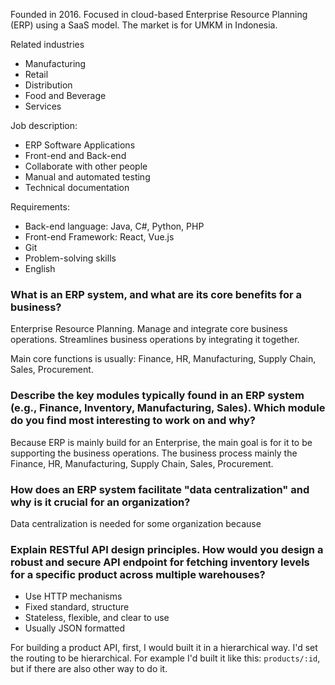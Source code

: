 Founded in 2016. Focused in cloud-based Enterprise Resource Planning (ERP) using a SaaS model. The market is for UMKM in Indonesia.

Related industries
- Manufacturing
- Retail
- Distribution
- Food and Beverage
- Services

Job description:
- ERP Software Applications
- Front-end and Back-end
- Collaborate with other people
- Manual and automated testing
- Technical documentation

Requirements:
- Back-end language: Java, C#, Python, PHP
- Front-end Framework: React, Vue.js
- Git
- Problem-solving skills
- English

### What is an ERP system, and what are its core benefits for a business?
Enterprise Resource Planning. Manage and integrate core business operations. Streamlines business operations by integrating it together.

Main core functions is usually: Finance, HR, Manufacturing, Supply Chain, Sales, Procurement.

### Describe the key modules typically found in an ERP system (e.g., Finance, Inventory, Manufacturing, Sales). Which module do you find most interesting to work on and why?
Because ERP is mainly build for an Enterprise, the main goal is for it to be supporting the business operations. The business process mainly the Finance, HR, Manufacturing, Supply Chain, Sales, Procurement.
### How does an ERP system facilitate "data centralization" and why is it crucial for an organization?
Data centralization is needed for some organization because
### Explain RESTful API design principles. How would you design a robust and secure API endpoint for fetching inventory levels for a specific product across multiple warehouses?
- Use HTTP mechanisms
- Fixed standard, structure
- Stateless, flexible, and clear to use
- Usually JSON formatted

For building a product API, first, I would built it in a hierarchical way. I'd set the routing to be hierarchical. For example I'd built it like this: `products/:id`, but if there are also other way to do it. 


